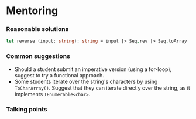 # Mentoring

### Reasonable solutions

```fsharp
let reverse (input: string): string = input |> Seq.rev |> Seq.toArray |> System.String
```

### Common suggestions

- Should a student submit an imperative version (using a for-loop), suggest to try a functional approach.
- Some students iterate over the string's characters by using `ToCharArray()`. Suggest that they can iterate directly over the string, as it implements `IEnumerable<char>`.

### Talking points
